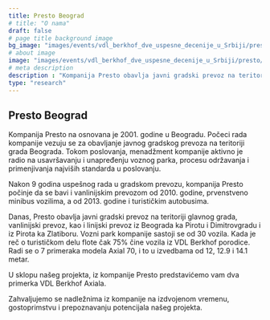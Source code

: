 ```yaml
---
title: Presto Beograd
# title: "O nama"
draft: false
# page title background image
bg_image: "images/events/vdl_berkhof_dve_uspesne_decenije_u_Srbiji/presto/presto-background.jpg"
# about image
image: "images/events/vdl_berkhof_dve_uspesne_decenije_u_Srbiji/presto/img1.jpg"
# meta description
description : "Kompanija Presto obavlja javni gradski prevoz na teritoriji glavnog grada, vanlinijski prevoz, kao i linijski prevoz. U našem projektu kompanija Presto učestvuju sa dva primerka modela Axial 70."
type: "research"
---
```


## Presto Beograd

Kompanija Presto na osnovana je 2001. godine u Beogradu. Počeci rada kompanije vezuju se za obavljanje javnog gradskog prevoza na teritoriji grada Beograda. Tokom poslovanja, menadžment kompanije aktivno je radio na usavršavanju i unapređenju voznog parka, procesu održavanja i primenjivanja najviših standarda u poslovanju. 

Nakon 9 godina uspešnog rada u gradskom prevozu, kompanija Presto počinje da se bavi i vanlinijskim prevozom od 2010. godine, prvenstveno minibus vozilima, a od 2013. godine i turističkim autobusima.

Danas, Presto obavlja javni gradski prevoz na teritoriji glavnog grada, vanlinijski prevoz, kao i linijski prevoz iz Beograda ka Pirotu i Dimitrovgradu i iz Pirota ka Zlatiboru. Vozni park kompanije sastoji se od 30 vozila. Kada je reč o turističkom delu flote čak 75% čine vozila iz VDL Berkhof porodice. Radi se o 7 primeraka modela Axial 70, i to u izvedbama od 12, 12.9 i 14.1 metar.

U sklopu našeg projekta, iz kompanije Presto predstavićemo vam dva primerka VDL Berkhof Axiala.

Zahvaljujemo se nadležnima iz kompanije na izdvojenom vremenu, gostoprimstvu i prepoznavanju potencijala našeg projekta.